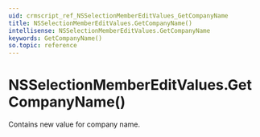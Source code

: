 ```yaml
---
uid: crmscript_ref_NSSelectionMemberEditValues_GetCompanyName
title: NSSelectionMemberEditValues.GetCompanyName()
intellisense: NSSelectionMemberEditValues.GetCompanyName
keywords: GetCompanyName()
so.topic: reference
---
```


# NSSelectionMemberEditValues.GetCompanyName()

Contains new value for company name.

